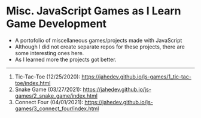 # Misc. JavaScript Games as I Learn Game Development

- A portofolio of miscellaneous games/projects made with JavaScript
- Although I did not create separate repos for these projects, there are some interesting ones here.
- As I learned more the projects got better.

---

1. Tic-Tac-Toe (12/25/2020): https://jahedev.github.io/js-games/1_tic-tac-toe/index.html
2. Snake Game (03/27/2021): https://jahedev.github.io/js-games/2_snake_game/index.html
3. Connect Four (04/01/2021): https://jahedev.github.io/js-games/3_connect_four/index.html
